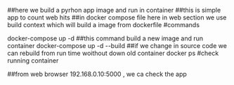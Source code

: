 ##here we build a pyrhon app image and run in container 
##this is simple app to count web hits
##in docker compose file here in web section we use build context which will build a image from dockerfile
#commands


docker-compose up -d ##this command build a new image and run container
docker-compose up -d --build ##if we change in source code we can rebuild from run time woithout down old container
docker ps #check running container

##from web browser 192.168.0.10:5000 , we ca check the app
 
